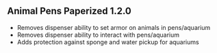 ## Animal Pens Paperized 1.2.0

- Removes dispenser ability to set armor on animals in pens/aquarium
- Removes dispenser ability to interact with pens/aquarium
- Adds protection against sponge and water pickup for aquariums
